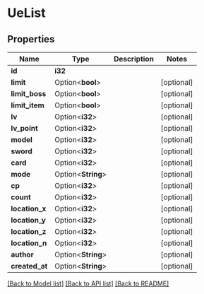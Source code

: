 # UeList

## Properties

Name | Type | Description | Notes
------------ | ------------- | ------------- | -------------
**id** | **i32** |  | 
**limit** | Option<**bool**> |  | [optional]
**limit_boss** | Option<**bool**> |  | [optional]
**limit_item** | Option<**bool**> |  | [optional]
**lv** | Option<**i32**> |  | [optional]
**lv_point** | Option<**i32**> |  | [optional]
**model** | Option<**i32**> |  | [optional]
**sword** | Option<**i32**> |  | [optional]
**card** | Option<**i32**> |  | [optional]
**mode** | Option<**String**> |  | [optional]
**cp** | Option<**i32**> |  | [optional]
**count** | Option<**i32**> |  | [optional]
**location_x** | Option<**i32**> |  | [optional]
**location_y** | Option<**i32**> |  | [optional]
**location_z** | Option<**i32**> |  | [optional]
**location_n** | Option<**i32**> |  | [optional]
**author** | Option<**String**> |  | [optional]
**created_at** | Option<**String**> |  | [optional]

[[Back to Model list]](../README.md#documentation-for-models) [[Back to API list]](../README.md#documentation-for-api-endpoints) [[Back to README]](../README.md)


